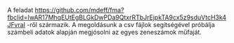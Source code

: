 A feladat https://github.com/mdeff/fma?fbclid=IwAR17MhqEUtEgBLGkDwPDa9QtxrRTbJrEjpkTA9cx5z9sduVtcH3k4JFvraI -ről származik.
A megoldásunk a csv fájlok segítségével próbálja számbeli adatok alapján megjósolni az egyes zeneszámok műfaját.
